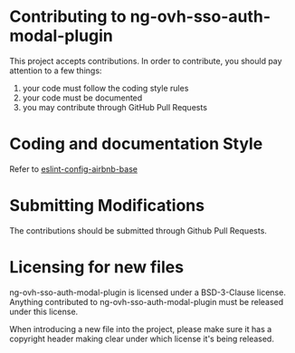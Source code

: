 # Contributing to ng-ovh-sso-auth-modal-plugin

This project accepts contributions. In order to contribute, you should
pay attention to a few things:

1. your code must follow the coding style rules
2. your code must be documented
3. you may contribute through GitHub Pull Requests

# Coding and documentation Style

Refer to [eslint-config-airbnb-base](https://github.com/airbnb/javascript/tree/master/packages/eslint-config-airbnb-base)

# Submitting Modifications

The contributions should be submitted through Github Pull Requests.

# Licensing for new files

ng-ovh-sso-auth-modal-plugin is licensed under a BSD-3-Clause license. Anything
contributed to ng-ovh-sso-auth-modal-plugin must be released under this license.

When introducing a new file into the project, please make sure it has a
copyright header making clear under which license it's being released.
